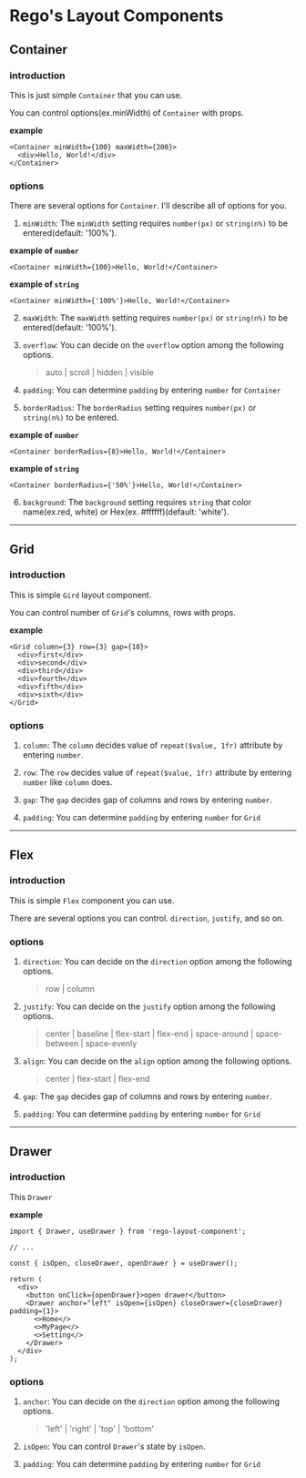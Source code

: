 # Rego's Layout Components

## Container

### introduction

This is just simple `Container` that you can use.

You can control options(ex.minWidth) of `Container` with props.

**example**

```tsx
<Container minWidth={100} maxWidth={200}>
  <div>Hello, World!</div>
</Container>
```

### options

There are several options for `Container`. I'll describe all of options for you.

1. `minWidth`: The `minWidth` setting requires `number(px)` or `string(n%)` to be entered(default: '100%').

**example of `number`**

```tsx
<Container minWidth={100}>Hello, World!</Container>
```

**example of `string`**

```tsx
<Container minWidth={'100%'}>Hello, World!</Container>
```

2. `maxWidth`: The `maxWidth` setting requires `number(px)` or `string(n%)` to be entered(default: '100%').

3. `overflow`: You can decide on the `overflow` option among the following options.

   > auto | scroll | hidden | visible

4. `padding`: You can determine `padding` by entering `number` for `Container`

5. `borderRadius`: The `borderRadius` setting requires `number(px)` or `string(n%)` to be entered.

**example of `number`**

```tsx
<Container borderRadius={8}>Hello, World!</Container>
```

**example of `string`**

```tsx
<Container borderRadius={'50%'}>Hello, World!</Container>
```

6. `background`: The `background` setting requires `string` that color name(ex.red, white) or Hex(ex. #ffffff)(default: 'white').

---

## Grid

### introduction

This is simple `Gird` layout component.

You can control number of `Grid`'s columns, rows with props.

**example**

```tsx
<Grid column={3} row={3} gap={10}>
  <div>first</div>
  <div>second</div>
  <div>third</div>
  <div>fourth</div>
  <div>fifth</div>
  <div>sixth</div>
</Grid>
```

### options

1. `column`: The `column` decides value of `repeat($value, 1fr)` attribute by entering `number`.

2. `row`: The `row` decides value of `repeat($value, 1fr)` attribute by entering `number` like `column` does.

3. `gap`: The `gap` decides gap of columns and rows by entering `number`.

4. `padding`: You can determine `padding` by entering `number` for `Grid`

---

## Flex

### introduction

This is simple `Flex` component you can use.

There are several options you can control. `direction`, `justify`, and so on.

### options

1. `direction`: You can decide on the `direction` option among the following options.

   > row | column

2. `justify`: You can decide on the `justify` option among the following options.

   > center | baseline | flex-start | flex-end | space-around | space-between | space-evenly

3. `align`: You can decide on the `align` option among the following options.

   > center | flex-start | flex-end

4. `gap`: The `gap` decides gap of columns and rows by entering `number`.

5. `padding`: You can determine `padding` by entering `number` for `Grid`

---

## Drawer

### introduction

This `Drawer`

**example**

```tsx
import { Drawer, useDrawer } from 'rego-layout-component';

// ...

const { isOpen, closeDrawer, openDrawer } = useDrawer();

return (
  <div>
    <button onClick={openDrawer}>open drawer</button>
    <Drawer anchor="left" isOpen={isOpen} closeDrawer={closeDrawer} padding={1}>
      <>Home</>
      <>MyPage</>
      <>Setting</>
    </Drawer>
  </div>
);
```

### options

1. `anchor`: You can decide on the `direction` option among the following options.

   > 'left' | 'right' | 'top' | 'bottom'

2. `isOpen`: You can control `Drawer`'s state by `isOpen`.

3. `padding`: You can determine `padding` by entering `number` for `Grid`

